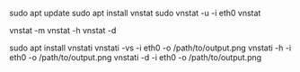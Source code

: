 sudo apt update
sudo apt install vnstat
sudo vnstat -u -i eth0
vnstat

vnstat -m
vnstat -h
vnstat -d

sudo apt install vnstati
vnstati -vs -i eth0 -o /path/to/output.png
vnstati -h -i eth0 -o /path/to/output.png
vnstati -d -i eth0 -o /path/to/output.png
